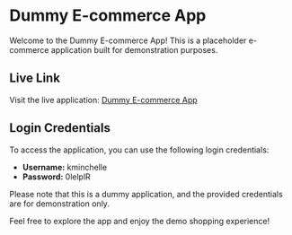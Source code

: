 # Dummy E-commerce App

Welcome to the Dummy E-commerce App! This is a placeholder e-commerce application built for demonstration purposes.

## Live Link

Visit the live application: [Dummy E-commerce App](https://dummy-ecom-5b5f5.web.app)

## Login Credentials

To access the application, you can use the following login credentials:

- **Username:** kminchelle
- **Password:** 0lelplR

Please note that this is a dummy application, and the provided credentials are for demonstration only.

Feel free to explore the app and enjoy the demo shopping experience!
